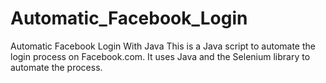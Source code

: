 # Automatic_Facebook_Login
Automatic Facebook Login With Java
This is a Java script to automate the login process on Facebook.com. It uses Java and the Selenium library to automate the process.
